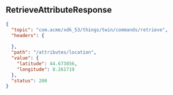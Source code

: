 ## RetrieveAttributeResponse

```json
{
  "topic": "com.acme/xdk_53/things/twin/commands/retrieve",
  "headers": {
    
  },
  "path": "/attributes/location",
  "value": {
    "latitude": 44.673856,
    "longitude": 8.261719
  },
  "status": 200
}
```
